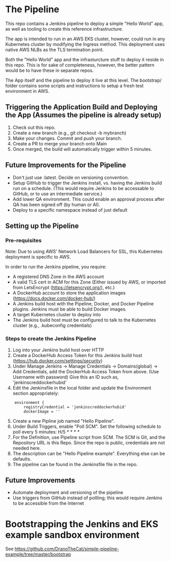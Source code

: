 # The Pipeline
This repo contains a Jenkins pipeline to deploy a simple "Hello World" app, as well as tooling to create this reference infrastructure.

The app is intended to run in an AWS EKS cluster, however, could run in any Kubernetes cluster by modifying the Ingress method.  This deployment uses native AWS NLBs as the TLS termination point.

Both the "Hello World" app and the infrasturcture stuff to deploy it reside in this repo.  This is for sake of completeness, however, the better pattern would be to have these in separate repos.

The App itself and the pipeline to deploy it live at this level.  The bootstrap/ folder contains some scripts and instructions to setup a fresh test environment in AWS.

## Triggering the Application Build and Deploying the App (Assumes the pipeline is already setup)
1. Check out this repo.
2. Create a new branch (e.g., git checkout -b mybranch)
3. Make your changes.  Commit and push your branch.
4. Create a PR to merge your branch onto Main
5. Once merged, the build will automatically trigger within 5 minutes.

## Future Improvements for the Pipeline
* Don't just use :latest.  Decide on versioning convention.
* Setup GitHub to trigger the Jenkins install, vs. having the Jenkins build run on a schedule.  (This would require Jenkins to be accessable to GitHub, or to use an intermediate service.)
* Add lower QA environment.  This could enable an approval process after QA has been signed off (by human or AI).
* Deploy to a specific namespace instead of just default

## Setting up the Pipeline
### Pre-requisites
Note:  Due to using AWS' Network Load Balancers for SSL, this Kubernetes deployment is specific to AWS.

In order to run the Jenkins pipeline, you require:
* A registered DNS Zone in the AWS account
* A valid TLS cert in ACM for this Zone (Either issued by AWS, or imported from LetsEncrypt (https://letsencrypt.org/), etc.)
* A DockerHub account to store the application images (https://docs.docker.com/docker-hub/)
* A Jenkins build host with the Pipeline, Docker, and Docker Pipeline plugins.  Jenkins must be able to build Docker images.
* A target Kubernetes cluster to deploy into
* The Jenkins build host must be configured to talk to the Kubernetes cluster (e.g., .kubeconfig credentials)

### Steps to create the Jenkins Pipeline
1. Log into your Jenkins build host over HTTP
2. Create a DockerHub Access Token for this Jenkins build host (https://hub.docker.com/settings/security) 
3. Under Manage Jenkins -> Manage Credentials -> Domains(global) -> Add Credentials, add the DockerHub Access Token from above.  (Use Username with password)  Give this an ID such as, 'jenkinscreddockerhubid'
4. Edit the Jenkinsfile in the local folder and update the Environment section appropriately:
```
    environment {
        registryCredential = 'jenkinscreddockerhubid'
        dockerImage = ''
```
5. Create a new Pipline job named "Hello Pipeline".
6. Under Build Triggers, enable "Poll SCM".  Set the following schedule to poll every 5 minutes:  H/5 * * * * 
6. For the Definition, use Pipeline script from SCM.  The SCM is Git, and the Repository URL is this Repo.  Since the repo is public, credentials are not needed here.
7. The description can be "Hello Pipeline example".  Everything else can be defaults.
8. The pipeline can be found in the Jenkinsfile file in the repo.

## Future Improvements
* Automate deployment and versioning of the pipeline
* Use triggers from GitHub instead of pollling; this would require Jenkins to be accessible from the Internet

# Bootstrapping the Jenkins and EKS example sandbox environment

See https://github.com/DranoTheCat/simple-pipeline-example/tree/master/bootstrap
